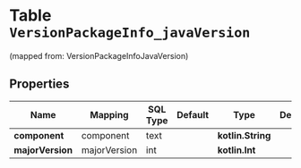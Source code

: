 
# Table `VersionPackageInfo_javaVersion`
(mapped from: VersionPackageInfoJavaVersion)

## Properties
Name | Mapping | SQL Type | Default | Type | Description | Notes
---- | ------- | -------- | ------- | ---- | ----------- | -----
**component** | component | text |  | **kotlin.String** |  |  [optional]
**majorVersion** | majorVersion | int |  | **kotlin.Int** |  |  [optional]




